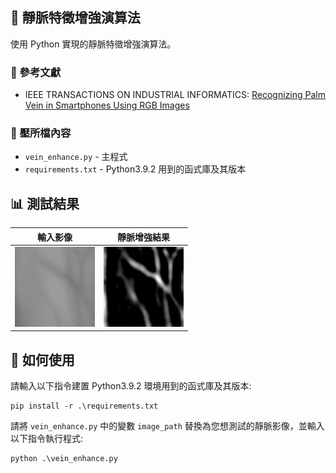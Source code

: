 ## 📝 靜脈特徵增強演算法

使用 Python 實現的靜脈特徵增強演算法。

### 🔗 參考文獻
- IEEE TRANSACTIONS ON INDUSTRIAL INFORMATICS: [Recognizing Palm Vein in Smartphones Using RGB Images](https://ieeexplore.ieee.org/document/9648012)

### 📁 壓所檔內容
- `vein_enhance.py` - 主程式
- `requirements.txt` - Python3.9.2 用到的函式庫及其版本

## 📊 測試結果

| 輸入影像 | 靜脈增強結果 |
|-------------|-----------------|
| ![Input](image/input.png) | ![Enhanced](image/enhanced.png) |

## 🚀 如何使用
請輸入以下指令建置 Python3.9.2 環境用到的函式庫及其版本:
```
pip install -r .\requirements.txt
```
請將 `vein_enhance.py` 中的變數 `image_path` 替換為您想測試的靜脈影像，並輸入以下指令執行程式:
```
python .\vein_enhance.py 
```
